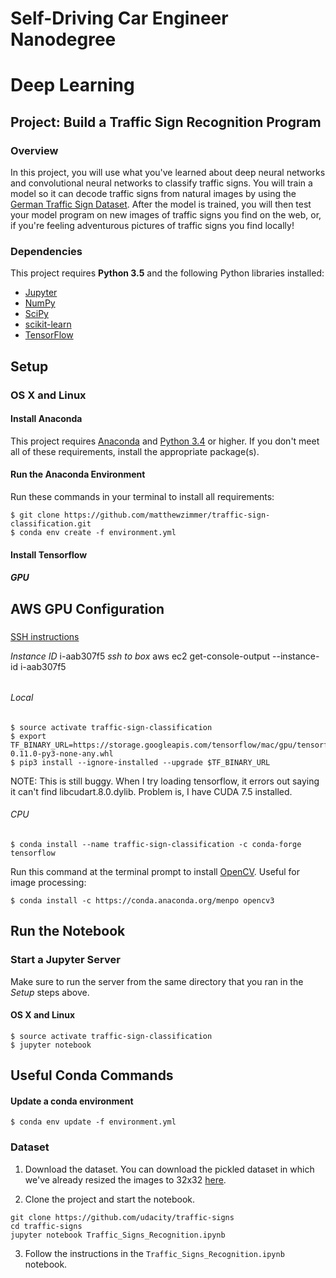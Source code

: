 # Self-Driving Car Engineer Nanodegree
# Deep Learning
## Project: Build a Traffic Sign Recognition Program

### Overview

In this project, you will use what you've learned about deep neural networks and convolutional neural networks to classify traffic signs. You will train a model so it can decode traffic signs from natural images by using the [German Traffic Sign Dataset](http://benchmark.ini.rub.de/?section=gtsrb&subsection=dataset). After the model is trained, you will then test your model program on new images of traffic signs you find on the web, or, if you're feeling adventurous pictures of traffic signs you find locally!

### Dependencies

This project requires **Python 3.5** and the following Python libraries installed:

- [Jupyter](http://jupyter.org/)
- [NumPy](http://www.numpy.org/)
- [SciPy](https://www.scipy.org/)
- [scikit-learn](http://scikit-learn.org/)
- [TensorFlow](http://tensorflow.org)


## Setup
### OS X and Linux
#### Install Anaconda
This project requires [Anaconda](https://www.continuum.io/downloads) and [Python 3.4](https://www.python.org/downloads/) or higher. If you don't meet all of these requirements, install the appropriate package(s).
#### Run the Anaconda Environment
Run these commands in your terminal to install all requirements:
```
$ git clone https://github.com/matthewzimmer/traffic-sign-classification.git
$ conda env create -f environment.yml
```

#### Install Tensorflow
##### GPU


## AWS GPU Configuration

###

[SSH instructions](https://docs.aws.amazon.com/AWSEC2/latest/UserGuide/AccessingInstancesLinux.html)

*Instance ID* i-aab307f5
*ssh to box* aws ec2 get-console-output --instance-id i-aab307f5


######



###### Local

```
$ source activate traffic-sign-classification
$ export TF_BINARY_URL=https://storage.googleapis.com/tensorflow/mac/gpu/tensorflow-0.11.0-py3-none-any.whl
$ pip3 install --ignore-installed --upgrade $TF_BINARY_URL
```

NOTE:   This is still buggy. When I try loading tensorflow, it errors out saying it can't find libcudart.8.0.dylib.
        Problem is, I have CUDA 7.5 installed.

###### CPU
```
$ conda install --name traffic-sign-classification -c conda-forge tensorflow
```

Run this command at the terminal prompt to install [OpenCV](http://opencv.org/). Useful for image processing:

```
$ conda install -c https://conda.anaconda.org/menpo opencv3
```

## Run the Notebook
### Start a Jupyter Server
Make sure to run the server from the same directory that you ran in the *Setup* steps above.

#### OS X and Linux
```
$ source activate traffic-sign-classification
$ jupyter notebook
```

## Useful Conda Commands

#### Update a conda environment

```
$ conda env update -f environment.yml
```


### Dataset

1. Download the dataset. You can download the pickled dataset in which we've already resized the images to 32x32 [here](https://d17h27t6h515a5.cloudfront.net/topher/2016/October/580d53ce_traffic-sign-data/traffic-sign-data.zip).
 
2. Clone the project and start the notebook.
```
git clone https://github.com/udacity/traffic-signs
cd traffic-signs
jupyter notebook Traffic_Signs_Recognition.ipynb
```
3. Follow the instructions in the `Traffic_Signs_Recognition.ipynb` notebook.

